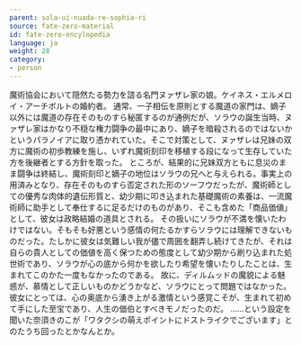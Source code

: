 ```yaml
---
parent: sola-ui-nuada-re-sophia-ri
source: fate-zero-material
id: fate-zero-encylopedia
language: ja
weight: 28
category:
- person
---
```


魔術協会において隠然たる勢力を諮る名門ヌァザレ家の娘。ケイネス・エルメロイ・アーチボルトの婚約者。
通常、一子相伝を原則とする魔道の家門は、嫡子以外には魔道の存在そのものすら秘匿するのが通例だが、ソラウの誕生当時、ヌァザレ家はかなり不穏な権力闘争の最中にあり、嫡子を暗殺されるのではないかというパラノイアに取り憑かれていた。そこで対策として、ヌァザレは兄妹の双方に魔術の初歩教練を施し、いずれ魔術刻印を移植する段になって生存していた方を後継者とする方針を取った。
ところが、結果的に兄妹双方ともに息災のまま闘争は終結し、魔術刻印と嫡子の地位はソラウの兄へと与えられる。事実上の用済みとなり、存在そのものすら否定された形のソーフウだったが、魔術師としての優秀な肉体的遺伝形質と、幼少期に叩き込まれた基礎魔術の素養は、一流魔術師に助手として奉仕するに足るだけのものがあり、そこも含めた「商品価値」として、彼女は政略結婚の道具とされる。
その扱いにソラウが不満を懐いたわけではない。そもそも好悪という感情の何たるかすらソラウには理解できないものだった。たしかに彼女は気難しい我が儘で周囲を翻弄し続けてきたが、それは自らの貴人としての価値を高く保つための態度として幼少期から刷り込まれた処世術であり、ソラウが心の底から何かを欲したり希望を懐いたりしたことは、生まれてこのかた一度もなかったのである。
故に、ディルムッドの魔貌による魅惑が、慕情として正しいものかどうかなど、ソラウにとって問題ではなかった。彼女にとっては、心の奥底から湧き上がる激情という感覚こそが、生まれて初めて手にした至宝であり、人生の価伯とすべきモノだったのだ。
……という設定を聞いた奈須きのこが「ワタクシの萌えポイントにドストライクでございます」とのたうち回ったとかなんとか。
